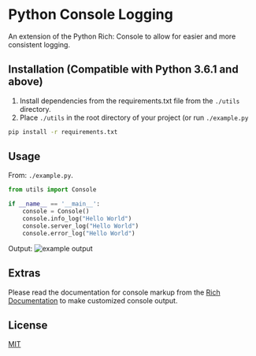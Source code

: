 # Python Console Logging

An extension of the Python Rich: Console to allow for easier and more consistent logging. 

## Installation (Compatible with Python 3.6.1 and above)

1. Install dependencies from the requirements.txt file from the `./utils` directory.
2. Place `./utils` in the root directory of your project (or run `./example.py`

```bash
pip install -r requirements.txt
```

## Usage
From: `./example.py`.
```python
from utils import Console

if __name__ == '__main__':
    console = Console()
    console.info_log("Hello World")
    console.server_log("Hello World")
    console.error_log("Hello World")
```
Output:
![example output](https://i.imgur.com/rSJdSoy.png)

## Extras

Please read the documentation for console markup from the [Rich Documentation](https://rich.readthedocs.io/en/stable/introduction.html) to make customized console output. 


## License
[MIT](https://choosealicense.com/licenses/mit/)
